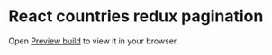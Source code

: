 # React countries redux pagination

Open [Preview build](https://daniel-krich.github.io/react-countries-redux-pagination/) to view it in your browser.